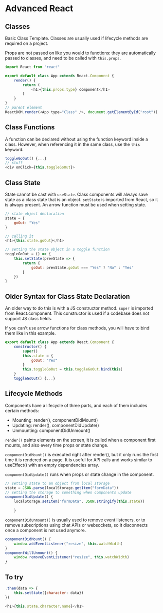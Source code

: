# Advanced React

## Classes

Basic Class Template. Classes are usually used if lifecycle methods are required on a project.

Props are not passed on like you would to functions: they are automatically passed to classes, and need to be called with `this.props`.

```js
import React from "react"

export default class App extends React.Component {
    render() {
        return (
            <h1>{this.props.type} component</h1>
        )
    }
}
// parent element
ReactDOM.render(<App type="Class" />, document.getElementById("root"))
```

## Class Functions

A function can be declared without using the function keyword inside a class. However, when referencing it in the same class, use the `this` keyword.

```js
toggleGoOut() {...}
// stuff
<div onClick={this.toggleGoOut}>
```

## Class State

State cannot be cast with `useState`. Class components will always save state as a class state that is an object. `setState` is imported from React, so it is always present. An arrow function must be used when setting state.

```js
// state object declaration
state = {
    goOut: "Yes"
}

// calling it
<h1>{this.state.goOut}</h1>

// setting the state object in a toggle function 
toggleGoOut = () => {
    this.setState(prevState => {
        return {
            goOut: prevState.goOut === "Yes" ? "No" : "Yes"
        }
    })
} 
```

## Older Syntax for Class State Declaration

An older way to do this is with a JS constructor method. `super` is imported from React.component. This constructor is used if a codebase does not support JS class fields.

If you can't use arrow functions for class methods, you will have to bind them like in this example.

```js
export default class App extends React.Component {
    constructor() {
        super()
        this.state = {
            goOut: "Yes"
        }
        this.toggleGoOut = this.toggleGoOut.bind(this)
    }
    toggleGoOut() {...}
```

## Lifecycle Methods

Components have a lifecycle of three parts, and each of them includes certain methods:

* Mounting: render(), componentDidMount()
* Updating: render(), componentDidUpdate()
* Unmounting: componentDidUnmount()

`render()` paints elements on the screen, it is called when a component first mounts, and also every time props or state change.

`componentDidMount()` is executed right after render(), but it only runs the first time it is rendered on a page. It is useful for API calls and works similar to useEffect() with an empty dependencies array.

`componentDidUpdate()` runs when props or state change in the component.

```js
// setting state to an object from local storage
state = JSON.parse(localStorage.getItem("formData"))        
// setting the storage to something when components update
componentDidUpdate() {
    localStorage.setItem("formData", JSON.stringify(this.state))
        
    }
```

`componentDidUnmount()` is usually used to remove event listeners, or to remove subscriptions using chat APIs or websockets, so it disconnects once a component is not used anymore.

```js
componentDidMount() {
    window.addEventListener("resize", this.watchWidth)
}    
componentWillUnmount() {
    window.removeEventListener("resize", this.watchWidth)    
}
```

## To try

```js
.then(data => {
    this.setState({character: data})
})

<h1>{this.state.character.name}</h1>
```
